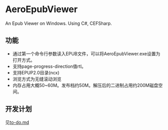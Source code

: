 # AeroEpubViewer
An Epub Viewer on Windows. Using C#, CEFSharp.

## 功能
+ 通过第一个命令行参数读入EPUB文件，可以将AeroEpubViewer.exe设置为打开方式。
+ 支持page-progress-direction值rtl。
+ 支持EPUP2.0目录(ncx)
+ 浏览方式为无缝滚动浏览
+ 内存占用大概50~60M。发布档约50M。解压后的二进制占用约200M磁盘空间。

## 开发计划

见[to-do.md](https://github.com/Aeroblast/AeroEpubViewer/blob/master/to-do.md)
